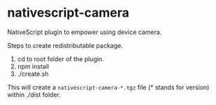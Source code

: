 # nativescript-camera
NativeScript plugin to empower using device camera.

Steps to create redistributable package.

1. cd to root folder of the plugin.
2. npm install
3. ./create.sh

This will create a `nativescript-camera-*.tgz` file (* stands for version) within ./dist folder.

